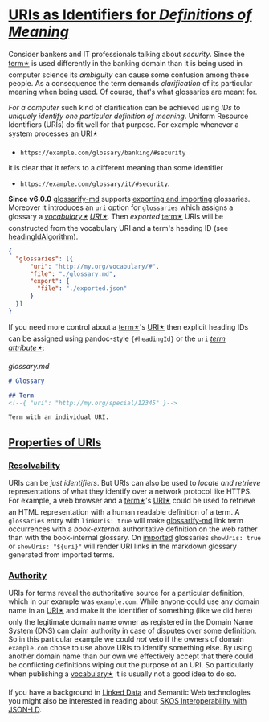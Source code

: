 # [URIs as Identifiers for *Definitions of Meaning*](#uris-as-identifiers-for-definitions-of-meaning)

[headingIdAlgorithm]: ../README.md#headingidalgorithm

[doc-import]: ../README.md#structured-export-and-import

[doc-skos]: ./skos-interop.md

Consider bankers and IT professionals talking about *security*. Since the [term🟉][1] is used differently in the banking domain than it is being used in computer science its *ambiguity* can cause some confusion among these people. As a consequence the term demands *clarification* of its particular meaning when being used. Of course, that's what glossaries are meant for.

*For a computer* such kind of clarification can be achieved using *IDs* to *uniquely identify one particular definition of meaning*. Uniform Resource Identifiers (URIs) do fit well for that purpose. For example whenever a system processes an [URI🟉][2]

*   `https://example.com/glossary/banking/#security`

it is clear that it refers to a different meaning than some identifier

*   `https://example.com/glossary/it/#security`.

**Since v6.0.0** [glossarify-md][3] supports [exporting and importing][doc-import] glossaries. Moreover it introduces an `uri` option for `glossaries` which assigns a glossary a *[vocabulary🟉][4] [URI🟉][2]*. Then *exported* [term🟉][1] URIs will be constructed from the vocabulary URI and a term's heading ID (see [headingIdAlgorithm]).

```json
{
  "glossaries": [{
      "uri": "http://my.org/vocabulary/#",
      "file": "./glossary.md",
      "export": {
        "file": "./exported.json"
      }
  }]
}
```

If you need more control about a [term🟉][1]'s [URI🟉][2] then explicit heading IDs can be assigned using pandoc-style `{#headingId}` or the `uri` *[term attribute🟉][5]*:

*glossary.md*

```md
# Glossary

## Term
<!--{ "uri": "http://my.org/special/12345" }-->

Term with an individual URI.
```

## [Properties of URIs](#properties-of-uris)

### [Resolvability](#resolvability)

URIs can be *just identifiers*. But URIs can also be used to *locate and retrieve* representations of what they identify over a network protocol like HTTPS. For example, a web browser and a [term🟉][1]'s [URI🟉][2] could be used to retrieve an HTML representation with a human readable definition of a term. A `glossaries` entry with `linkUris: true` will make [glossarify-md][3] link term occurrences with a *book-external* authoritative definition on the web rather than with the book-internal glossary. On [imported][doc-import] glossaries `showUris: true` or `showUris: "${uri}"` will render URI links in the markdown glossary generated from imported terms.

### [Authority](#authority)

URIs for terms reveal the authoritative source for a particular definition, which in our example was `example.com`. While anyone could use any domain name in an [URI🟉][2] and make it the identifier of something (like we did here) only the legitimate domain name owner as registered in the Domain Name System (DNS) can claim authority in case of disputes over some definition. So in this particular example we could *not* veto if the owners of domain `example.com` chose to use above URIs to identify something else. By using another domain name than our own we effectively accept that there could be conflicting definitions wiping out the purpose of an URI. So particularly when publishing a [vocabulary🟉][4] it is usually not a good idea to do so.

<!--
Uniform Resource Names (URNs) may be an alternative to URIs. They do not depend on the Domain Name System as a registry but on an IANA registry of *URN namespaces*:

*URN with the `isbn` namespace registered by the International ISBN Agency*
~~~
urn:isbn:978-951-0-18435-6
~~~

It is not as easy to register a URN namespace than it is to register a domain name. But there are a few namespaces representing *ID algorithms*. Particularly the UUID namespace represents elements identified by the open and standardized *Universally Unique Identifier* (RFC 4122). UUIDs can be produced by anyone and the `uuid` namespace can be used with any UUID in the world:

*URN with the `uuid` namespace*
~~~
urn:uuid:b3c38d70-3887-11ec-a63d-779a5e093fff
~~~
-->

If you have a background in [Linked Data][6] and Semantic Web technologies you might also be interested in reading about [SKOS Interoperability with JSON-LD][doc-skos].

[1]: ./glossary.md#term "A term is a heading in a markdown file which is passed to glossarify-md as a glossary."

[2]: ./glossary.md#uri--url "Uniform Resource Identifier and Uniform Resource Locator are both the same thing, which is an ID with a syntax scheme://authority.tld/path/#fragment?query like https://my.org/foo/#bar?q=123."

[3]: https://github.com/about-code/glossarify-md "This project."

[4]: ./glossary.md#vocabulary "A collection of terms which is uniquely identifiable."

[5]: ./glossary.md#term-attributes "Term Attributes are properties passed to glossarify-md using an HTML comment syntax <!--{...}--> which encodes a JSON string: glossary.md"

[6]: https://www.w3.org/standards/semanticweb/ontology "See Linked Data."
